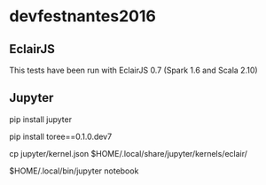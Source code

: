 # devfestnantes2016

## EclairJS

This tests have been run with EclairJS 0.7 (Spark 1.6 and Scala 2.10)

## Jupyter

pip install jupyter

pip install toree==0.1.0.dev7

cp jupyter/kernel.json $HOME/.local/share/jupyter/kernels/eclair/

$HOME/.local/bin/jupyter notebook

